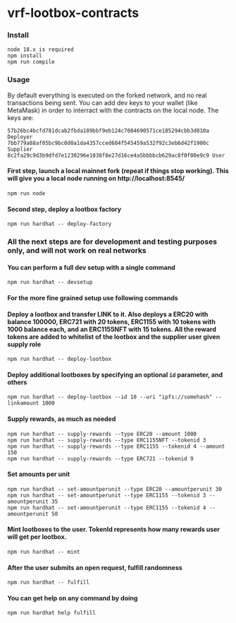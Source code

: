 # vrf-lootbox-contracts

### Install

    node 18.x is required
    npm install
    npm run compile

### Usage

By default everything is executed on the forked network, and no real transactions being sent.
You can add dev keys to your wallet (like MetaMask) in order to interract with the contracts on the local node.
The keys are:

    57b26bc4bcfd781dcab2fbda189bbf9eb124c7084690571ce185294cbb3d010a Deployer
    7bb779a88af05bc9bc0d0a1da4357cced604f545459a532f92c3eb6d42f1900c Supplier
    8c2fa29c9d3b9dfd7e1230296e1038f8e27d16ce4a5bbbbcb629ac8f0f00e9c9 User

#### First step, launch a local mainnet fork (repeat if things stop working). This will give you a local node running on http://localhost:8545/

    npm run node

#### Second step, deploy a lootbox factory

    npm run hardhat -- deploy-factory

### All the next steps are for development and testing purposes only, and will not work on real networks

#### You can perform a full dev setup with a single command

    npm run hardhat -- devsetup

#### For the more fine grained setup use following commands
#### Deploy a lootbox and transfer LINK to it. Also deploys a ERC20 with balance 100000, ERC721 with 20 tokens, ERC1155 with 10 tokens with 1000 balance each, and an ERC1155NFT with 15 tokens. All the reward tokens are added to whitelist of the lootbox and the supplier user given supply role

    npm run hardhat -- deploy-lootbox

#### Deploy additional lootboxes by specifying an optional `id` parameter, and others

    npm run hardhat -- deploy-lootbox --id 10 --uri "ipfs://somehash" --linkamount 1000

#### Supply rewards, as much as needed

    npm run hardhat -- supply-rewards --type ERC20 --amount 1000
    npm run hardhat -- supply-rewards --type ERC1155NFT --tokenid 3
    npm run hardhat -- supply-rewards --type ERC1155 --tokenid 4 --amount 150
    npm run hardhat -- supply-rewards --type ERC721 --tokenid 9

#### Set amounts per unit 

    npm run hardhat -- set-amountperunit --type ERC20 --amountperunit 30
    npm run hardhat -- set-amountperunit --type ERC1155 --tokenid 3 --amountperunit 35
    npm run hardhat -- set-amountperunit --type ERC1155 --tokenid 4 --amountperunit 50

#### Mint lootboxes to the user. TokenId represents how many rewards user will get per lootbox.

    npm run hardhat -- mint

#### After the user submits an open request, fulfill randomness

    npm run hardhat -- fulfill

#### You can get help on any command by doing

    npm run hardhat help fulfill
